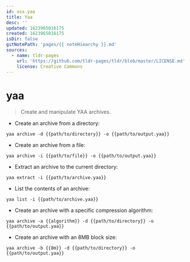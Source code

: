 ```yaml
---
id: osx.yaa
title: Yaa
desc: ''
updated: 1623965016175
created: 1623965016175
isDir: false
gitNotePath: 'pages/{{ noteHiearchy }}.md'
sources:
  - name: tldr-pages
    url: 'https://github.com/tldr-pages/tldr/blob/master/LICENSE.md'
    license: Creative Commons
---
```

# yaa

> Create and manipulate YAA archives.

- Create an archive from a directory:

`yaa archive -d {{path/to/directory}} -o {{path/to/output.yaa}}`

- Create an archive from a file:

`yaa archive -i {{path/to/file}} -o {{path/to/output.yaa}}`

- Extract an archive to the current directory:

`yaa extract -i {{path/to/archive.yaa}}`

- List the contents of an archive:

`yaa list -i {{path/to/archive.yaa}}`

- Create an archive with a specific compression algorithm:

`yaa archive -a {{algorithm}} -d {{path/to/directory}} -o {{path/to/output.yaa}}`

- Create an archive with an 8MB block size:

`yaa archive -b {{8m}} -d {{path/to/directory}} -o {{path/to/output.yaa}}`

